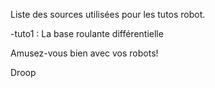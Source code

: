 Liste des sources utilisées pour les tutos robot.

-tuto1 : La base roulante différentielle


Amusez-vous bien avec vos robots!

Droop
